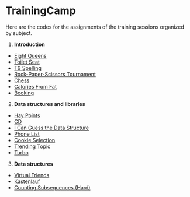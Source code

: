 # TrainingCamp
Here are the codes for the assignments of the training sessions organized by subject.

1. **Introduction**
  - [Eight Queens](https://github.com/Algoritmia-UNAM/TrainingCamp/blob/master/Introduction/kattis_8queens.cpp)
  - [Toilet Seat](https://github.com/Algoritmia-UNAM/TrainingCamp/blob/master/Introduction/kattis_toilet.cpp)
  - [T9 Spelling](https://github.com/Algoritmia-UNAM/TrainingCamp/blob/master/Introduction/kattis_t9spelling.cpp)
  - [Rock-Paper-Scissors Tournament](https://github.com/Algoritmia-UNAM/TrainingCamp/blob/master/Introduction/katis_rockpaperscissors.cpp)
  - [Chess](https://github.com/Algoritmia-UNAM/TrainingCamp/blob/master/Introduction/kattis_chess.cpp)
  - [Calories From Fat](https://github.com/Algoritmia-UNAM/TrainingCamp/blob/master/Introduction/kattis_calories.cpp)
  - [Booking](https://github.com/Algoritmia-UNAM/TrainingCamp/blob/master/Introduction/kattis_calories.cpp)
2. **Data structures and libraries**
  - [Hay Points](https://github.com/Algoritmia-UNAM/TrainingCamp/blob/master/Data-structures-and-libraries/kattis_haypoints.cpp)
  - [CD](https://github.com/Algoritmia-UNAM/TrainingCamp/blob/master/Data-structures-and-libraries/kattis_cd.cpp)
  - [I Can Guess the Data Structure](https://github.com/Algoritmia-UNAM/TrainingCamp/blob/master/Data-structures-and-libraries/kattis_guessthedatastructure.cpp)
  - [Phone List](https://github.com/Algoritmia-UNAM/TrainingCamp/blob/master/Data-structures-and-libraries/kattis_phonelist.cpp)
  - [Cookie Selection](https://github.com/Algoritmia-UNAM/TrainingCamp/blob/master/Data-structures-and-libraries/kattis_cookieselection.cpp)
  - [Trending Topic](https://github.com/Algoritmia-UNAM/TrainingCamp/blob/master/Data-structures-and-libraries/kattis_trendingtopic.cpp)
  - [Turbo](https://github.com/Algoritmia-UNAM/TrainingCamp/blob/master/Data-structures-and-libraries/kattis_turbo.cpp)
3. **Data structures**
  - [Virtual Friends](https://github.com/Algoritmia-UNAM/TrainingCamp/blob/master/Data-structures/kattis_virtualfriends.cpp)
  - [Kastenlauf](https://github.com/Algoritmia-UNAM/TrainingCamp/blob/master/Data-structures/kattis_kastenlauf.cpp)
  - [Counting Subsequences (Hard)](https://github.com/Algoritmia-UNAM/TrainingCamp/blob/master/Data-structures/kattis_subseqhard.cpp)
